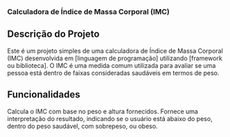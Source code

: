 ### Calculadora de Índice de Massa Corporal (IMC)

## Descrição do Projeto
Este é um projeto simples de uma calculadora de Índice de Massa Corporal (IMC) desenvolvida em [linguagem de programação] utilizando [framework ou biblioteca]. O IMC é uma medida comum utilizada para avaliar se uma pessoa está dentro de faixas consideradas saudáveis em termos de peso.

## Funcionalidades
Calcula o IMC com base no peso e altura fornecidos.
Fornece uma interpretação do resultado, indicando se o usuário está abaixo do peso, dentro do peso saudável, com sobrepeso, ou obeso.
